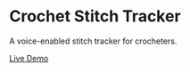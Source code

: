 # Crochet Stitch Tracker

A voice-enabled stitch tracker for crocheters.

[Live Demo](https://jamescly.github.io/crochet-stitch-tracker/)
